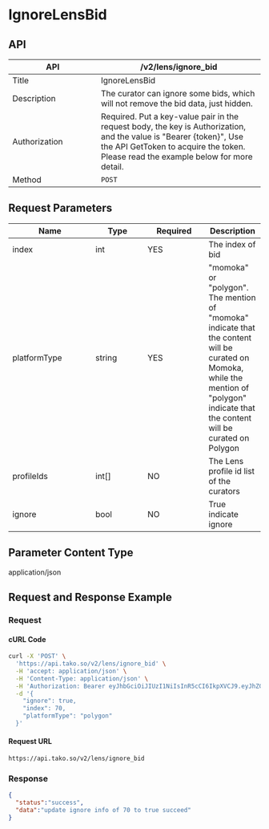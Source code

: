 # IgnoreLensBid

## API

<table><thead><tr><th width="161">API</th><th>/v2/lens/ignore_bid</th></tr></thead><tbody><tr><td>Title</td><td>IgnoreLensBid</td></tr><tr><td>Description</td><td>The curator can ignore some bids, which will not remove the bid data, just hidden.</td></tr><tr><td>Authorization</td><td>Required. Put a key-value pair in the request body, the key is Authorization, and the value is "Bearer {token}", Use the API GetToken to acquire the token. Please read the example below for more detail.</td></tr><tr><td>Method</td><td><code>POST</code></td></tr></tbody></table>

## Request Parameters

<table><thead><tr><th width="150">Name</th><th width="88">Type</th><th width="106">Required</th><th>Description</th></tr></thead><tbody><tr><td>index</td><td>int</td><td>YES</td><td>The index of bid</td></tr><tr><td>platformType</td><td>string</td><td>YES</td><td>"momoka" or "polygon". The mention of "momoka" indicate that the content will be curated on Momoka, while the mention of "polygon" indicate that the content will be curated on Polygon</td></tr><tr><td>profileIds</td><td>int[]</td><td>NO</td><td>The Lens profile id list of the curators</td></tr><tr><td>ignore</td><td>bool</td><td>NO</td><td>True indicate ignore</td></tr></tbody></table>

## Parameter Content Type

application/json

## Request and Response Example

### Request

#### cURL Code

```bash
curl -X 'POST' \
  'https://api.tako.so/v2/lens/ignore_bid' \
  -H 'accept: application/json' \
  -H 'Content-Type: application/json' \
  -H 'Authorization: Bearer eyJhbGciOiJIUzI1NiIsInR5cCI6IkpXVCJ9.eyJhZGRyZXNzIjoiMHg4N0E0Nzk4NTY3MTM1YUQ4ZkYxZDM4MGRmMThEQmI2M2REMjc3MWM4IiwidHlwZSI6InRva2VuIiwiZXhwIjoxNjkwOTc3MTA2fQ.oUIK9CLarLGRGlff08YufSiQxkZ3D-hhWREfhbVgEYE' \
  -d '{
    "ignore": true,
    "index": 70,
    "platformType": "polygon"
  }'
```

#### Request URL

`https://api.tako.so/v2/lens/ignore_bid`

### Response

```json
{
  "status":"success",
  "data":"update ignore info of 70 to true succeed"
}
```
